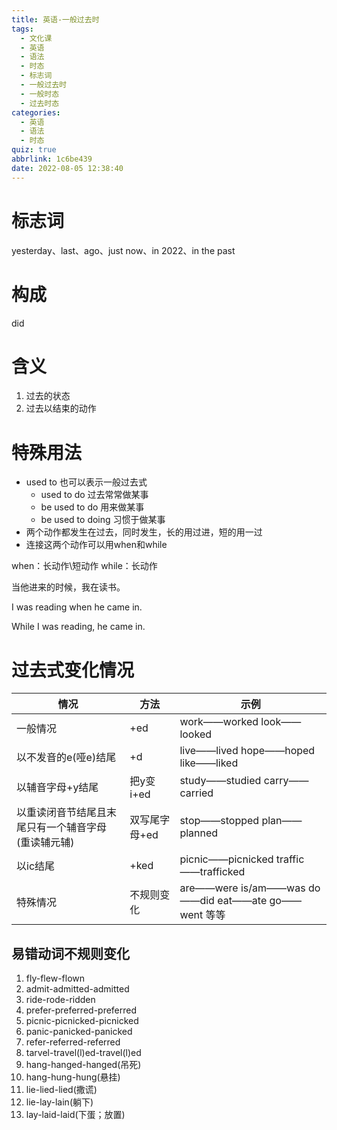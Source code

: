 ```yaml
---
title: 英语-一般过去时
tags:
  - 文化课
  - 英语
  - 语法
  - 时态
  - 标志词
  - 一般过去时
  - 一般时态
  - 过去时态
categories:
  - 英语
  - 语法
  - 时态
quiz: true
abbrlink: 1c6be439
date: 2022-08-05 12:38:40
---
```

# 标志词
yesterday、last、ago、just now、in 2022、in the past

# 构成
did

# 含义
1. 过去的状态
2. 过去以结束的动作

# 特殊用法
- used to 也可以表示一般过去式
    - used to do 过去常常做某事
    - be used to do 用来做某事
    - be used to doing 习惯于做某事
- 两个动作都发生在过去，同时发生，长的用过进，短的用一过
- 连接这两个动作可以用when和while

when：长动作\短动作 while：长动作

当他进来的时候，我在读书。

I was reading when he came in.

While I was reading, he came in.

# 过去式变化情况
| 情况 | 方法 | 示例 |
| --- | --- | --- |
| 一般情况 | +ed | work——worked look——looked |
| 以不发音的e(哑e)结尾 | +d | live——lived hope——hoped like——liked |
| 以辅音字母+y结尾 | 把y变i+ed | study——studied carry——carried |
| 以重读闭音节结尾且末尾只有一个辅音字母(重读辅元辅) | 双写尾字母+ed | stop——stopped plan——planned |
| 以ic结尾 | +ked | picnic——picnicked traffic——trafficked |
| 特殊情况 | 不规则变化 | are——were is/am——was do——did eat——ate go——went 等等 |

## 易错动词不规则变化
1. fly-flew-flown
2. admit-admitted-admitted
3. ride-rode-ridden
3. prefer-preferred-preferred
3. picnic-picnicked-picnicked
3. panic-panicked-panicked
3. refer-referred-referred
3. tarvel-travel(l)ed-travel(l)ed
3. hang-hanged-hanged(吊死)
3. hang-hung-hung(悬挂)
3. lie-lied-lied(撒谎)
3. lie-lay-lain(躺下)
3. lay-laid-laid(下蛋；放置)  
